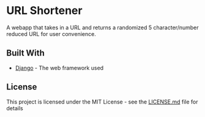 # URL Shortener

A webapp that takes in a URL and returns a randomized 5 character/number reduced URL for user convenience.


## Built With

* [Django](https://docs.djangoproject.com/en/2.2/) - The web framework used


## License

This project is licensed under the MIT License - see the [LICENSE.md](LICENSE.md) file for details


